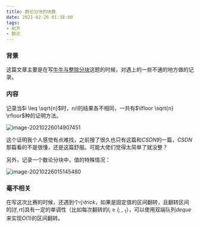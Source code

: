 ```yaml
---
title: 数论分块的块数
date: 2021-02-26 01:38:00
tags:
- ACM
- 数论
---
```


### 背景

这篇文章主要是在写[牛牛与整除分块](https://ac.nowcoder.com/acm/contest/9982/D)这题的时候，对遇上的一些不通的地方做的记录。<!-- more -->



### 内容

记录当$i \leq \sqrt{n}$时，$n/i$的结果各不相同，一共有$\lfloor \sqrt{n} \rfloor$种的证明方法。

![image-20210226014907451](https://raw.githubusercontent.com/YZ-HL/yz-hl.github.io/master/img/sqrtn.png)



这个证明我个人感觉有点难找，之前搜了很久也只有这篇和$CSDN$的一篇，$CSDN$那篇看的不是很懂，还是这篇舒服。可能大佬们觉得太简单了就没整？



另外，记录一个数论分块中，值的特殊情况：

![image-20210226015145480](https://raw.githubusercontent.com/YZ-HL/yz-hl.github.io/master/img/sqrtn-val.png)



### 毫不相关

在写这次比赛的时候，还遇到个小$trick$，如果是固定值的区间翻转，且翻转区间的$[lf,rt]$具有一定的单调性（比如每次翻转的$l_{i} \geq l_{i-1}$），可以使用双端队列$deque$来实现$O(1)$的区间翻转。